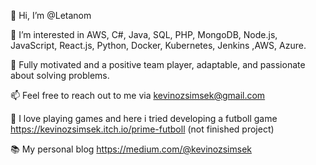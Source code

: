 👋 Hi, I’m @Letanom

👀 I’m interested in AWS, C#, Java, SQL, PHP, MongoDB, Node.js, JavaScript, React.js, Python, Docker, Kubernetes, Jenkins ,AWS, Azure.

🌟 Fully motivated and a positive team player, adaptable, and passionate about solving problems.

📫 Feel free to reach out to me via kevinozsimsek@gmail.com

🙂 I love playing games and here i tried developing a futboll game https://kevinozsimsek.itch.io/prime-futboll (not finished project)

📚 My personal blog https://medium.com/@kevinozsimsek
<!---
Letanom/Letanom is a ✨ special ✨ repository because its `README.md` (this file) appears on your GitHub profile.
You can click the Preview link to take a look at your changes.
--->

